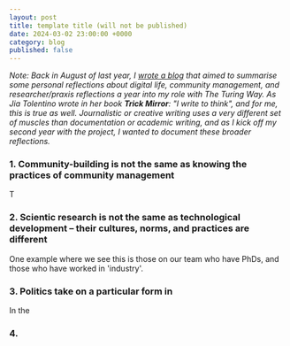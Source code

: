 ```yaml
---
layout: post
title: template title (will not be published)
date: 2024-03-02 23:00:00 +0000
category: blog
published: false
---
```


_Note: Back in August of last year, I [wrote a blog]() that aimed to summarise some personal reflections about digital life, community management, and researcher/praxis reflections a year into my role with The Turing Way. As Jia Tolentino wrote in her book **Trick Mirror**: "I write to think", and for me, this is true as well. Journalistic or creative writing uses a very different set of muscles than documentation or academic writing, and as I kick off my second year with the project, I wanted to document these broader reflections._

### 1. Community-building is not the same as knowing the practices of community management

T

### 2. Scientic research is not the same as technological development – their cultures, norms, and practices are different

One example where we see this is those on our team who have PhDs, and those who have worked in 'industry'. 

### 3. Politics take on a particular form in 

In the 

### 4. 